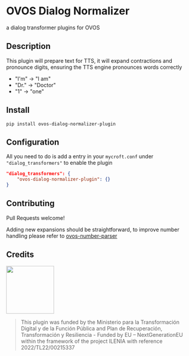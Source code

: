 # OVOS Dialog Normalizer

a dialog transformer plugins for OVOS

## Description

This plugin will prepare text for TTS, it will expand contractions and pronounce digits, ensuring the TTS engine pronounces words correctly

- "I'm" -> "I am"
- "Dr." -> "Doctor"
- "1" -> "one"

## Install

`pip install ovos-dialog-normalizer-plugin`


## Configuration

All you need to do is add a entry in your `mycroft.conf` under `"dialog_transformers"` to enable the plugin

```json
"dialog_transformers": {
    "ovos-dialog-normalizer-plugin": {}
}
```

## Contributing

Pull Requests welcome! 

Adding new expansions should be straightforward, to improve number handling please refer to [ovos-number-parser](https://github.com/OpenVoiceOS/ovos-number-parser)

## Credits

<img src="img.png" width="128"/>

> This plugin was funded by the Ministerio para la Transformación Digital y de la Función Pública and Plan de Recuperación, Transformación y Resiliencia - Funded by EU – NextGenerationEU within the framework of the project ILENIA with reference 2022/TL22/00215337
